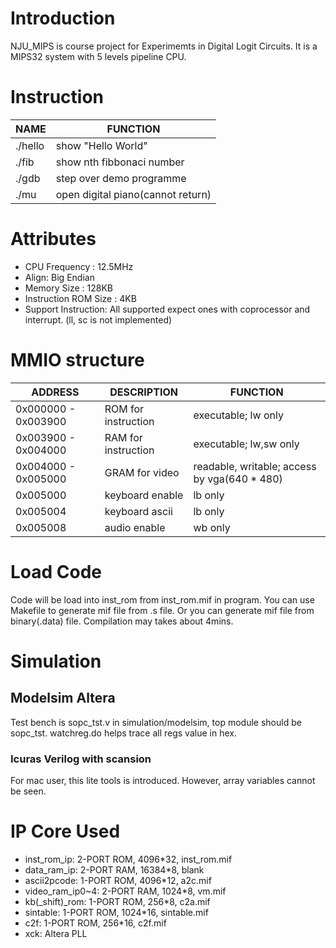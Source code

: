 # Introduction
NJU_MIPS is course project for Experimemts in Digital Logit Circuits. It is a MIPS32 system with 5 levels pipeline CPU.

# Instruction
| NAME    | FUNCTION                          |
| ----    | --------                          |
| ./hello | show "Hello World"                |
| ./fib   | show nth fibbonaci number         |
| ./gdb   | step over demo programme          |
| ./mu    | open digital piano(cannot return) |

# Attributes
* CPU Frequency : 12.5MHz
* Align: Big Endian
* Memory Size : 128KB
* Instruction ROM Size : 4KB
* Support Instruction: All supported expect ones with coprocessor and interrupt. (ll, sc is not implemented)

# MMIO structure
|       ADDRESS        |     DESCRIPTION       |      FUNCTION         |
| -------------------  |  -------------------  | --------------------- | 
| 0x000000 - 0x003900  |  ROM for instruction  | executable; lw only   |
| 0x003900 - 0x004000  |  RAM for instruction  | executable; lw,sw only   |
| 0x004000 - 0x005000  |  GRAM for video  | readable, writable; access by vga($640*480$)   |
| 0x005000|  keyboard enable  | lb only   |
| 0x005004|  keyboard ascii   | lb only   |
| 0x005008|  audio enable     | wb only   |

# Load Code
Code will be load into inst_rom from inst_rom.mif in program. You can use Makefile to generate mif file from .s file. Or you can generate mif file from binary(.data) file. Compilation may takes about 4mins.

# Simulation
## Modelsim Altera
  Test bench is sopc\_tst.v in simulation/modelsim, top module should be sopc\_tst. watchreg.do helps trace all regs value in hex.
### Icuras Verilog with scansion
  For mac user, this lite tools is introduced. However, array variables cannot be seen.

# IP Core Used
* inst\_rom\_ip: 2-PORT ROM, 4096*32, inst_rom.mif
* data\_ram\_ip: 2-PORT RAM, 16384*8, blank
* ascii2pcode:  1-PORT ROM, 4096*12, a2c.mif
* video\_ram\_ip0~4: 2-PORT RAM, 1024*8, vm.mif
* kb(_shift)_rom: 1-PORT ROM, 256*8, c2a.mif
* sintable: 1-PORT ROM, 1024*16, sintable.mif
* c2f: 1-PORT ROM, 256*16, c2f.mif
* xck: Altera PLL
